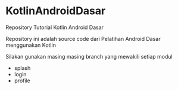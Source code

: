 # KotlinAndroidDasar
Repository Tutorial Kotlin Android Dasar

Repository ini adalah source code dari Pelatihan Android Dasar menggunakan Kotlin

Silakan gunakan masing masing branch yang mewakili setiap modul
- splash
- login
- profile
